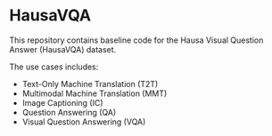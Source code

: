 # HausaVQA

This repository contains baseline code for the Hausa Visual Question Answer (HausaVQA) dataset. 

The use cases includes:

* Text-Only Machine Translation (T2T)
* Multimodal Machine Translation (MMT)
* Image Captioning (IC)
* Question Answering (QA)
* Visual Question Answering (VQA)



